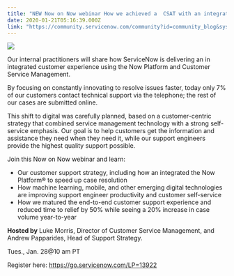 ```yaml
---
title: "NEW Now on Now webinar How we achieved a  CSAT with an integrated customer support experience Tues Jan  at  am PT pm ET"
date: 2020-01-21T05:16:39.000Z
link: "https://community.servicenow.com/community?id=community_blog&sys_id=94b71e58db228450feb1a851ca9619c5"
---
```

<p><img style="max-width: 100%; max-height: 480px;" src="https://community.servicenow.com/cdc69694db228450feb1a851ca96192d.iix" /></p>
<p>Our internal practitioners will share how ServiceNow is delivering an in integrated customer experience using the Now Platform and Customer Service Management.</p>
<p>By focusing on constantly innovating to resolve issues faster, today only 7% of our customers contact technical support via the telephone; the rest of our cases are submitted online.</p>
<p>This shift to digital was carefully planned, based on a customer-centric strategy that combined service management technology with a strong self-service emphasis. Our goal is to help customers get the information and assistance they need when they need it, while our support engineers provide the highest quality support possible.</p>
<p>Join this Now on Now webinar and learn:</p>
<ul><li>Our customer support strategy, including how an integrated the Now Platform® to speed up case resolution</li><li>How machine learning, mobile, and other emerging digital technologies are improving support engineer productivity and customer self-service</li><li>How we matured the end-to-end customer support experience and reduced time to relief by 50% while seeing a 20% increase in case volume year-to-year</li></ul>
<p><strong>Hosted by</strong> Luke Morris, Director of Customer Service Management, and Andrew Papparides, Head of Support Strategy.</p>
<p>Tues., Jan. 28&#64;10 am PT</p>
<p>Register here: <a href="https://go.servicenow.com/LP&#61;13922" rel="nofollow">https://go.servicenow.com/LP&#61;13922</a></p>